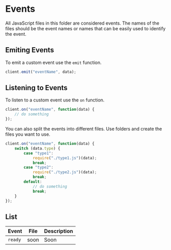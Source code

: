 # Events
All JavaScript files in this folder are considered events. The names of the files should be the event names or names that can be easily used to identify the event.

## Emiting Events
To emit a custom event use the `emit` function.

```js
client.emit("eventName", data);
```

## Listening to Events
To listen to a custom event use the `on` function.

```js
client.on("eventName", function(data) {
    // do something
});
```

You can also split the events into different files. Use folders and create the files you want to use.

```js
client.on("eventName", function(data) {
    switch (data.type) {
        case "type1":
            require("./type1.js")(data);
            break;
        case "type2":
            require("./type2.js")(data);
            break;
        default:
            // do something
            break;
    }
});
```

## List
| Event | File | Description |
|-------|------|-------------|
| `ready` | soon | Soon |